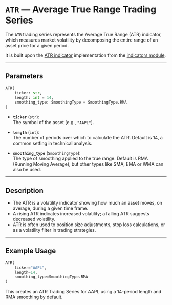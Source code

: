 
# `ATR` — Average True Range Trading Series

The `ATR` trading series represents the Average True Range (ATR) indicator, which measures market volatility by decomposing the entire range of an asset price for a given period.

It is built upon the [ATR indicator](../../../../trading_strategy_tester/indicators/volatility/atr.py) implementation from the [indicators module](../indicators.md).

---

## Parameters

```python
ATR(
    ticker: str,
    length: int = 14,
    smoothing_type: SmoothingType = SmoothingType.RMA
)
```

- **`ticker`** (`str`):  
  The symbol of the asset (e.g., `"AAPL"`).

- **`length`** (`int`):  
  The number of periods over which to calculate the ATR. Default is 14, a common setting in technical analysis.

- **`smoothing_type`** (`SmoothingType`):  
  The type of smoothing applied to the true range. Default is RMA (Running Moving Average), but other types like SMA, EMA or WMA can also be used.

---

## Description

- The ATR is a volatility indicator showing how much an asset moves, on average, during a given time frame.
- A rising ATR indicates increased volatility; a falling ATR suggests decreased volatility.
- ATR is often used to position size adjustments, stop loss calculations, or as a volatility filter in trading strategies.

---

## Example Usage

```python
ATR(
    ticker="AAPL",
    length=14,
    smoothing_type=SmoothingType.RMA
)
```

This creates an ATR Trading Series for AAPL using a 14-period length and RMA smoothing by default.
